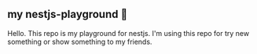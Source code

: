 ## my nestjs-playground 📘

Hello. This repo is my playground for nestjs. I'm using this repo for try new something or show something to my friends.